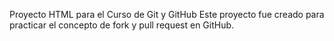 Proyecto HTML para el Curso de Git y GitHub
Este proyecto fue creado para practicar el concepto de fork y pull request en GitHub.

